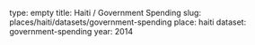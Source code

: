 type: empty
title: Haiti / Government Spending
slug: places/haiti/datasets/government-spending
place: haiti
dataset: government-spending
year: 2014
